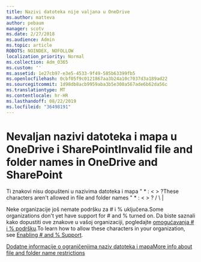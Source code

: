 ```yaml
---
title: Nazivi datoteka nije valjana u OneDrive
ms.author: matteva
author: pebaum
manager: scotv
ms.date: 2/27/2018
ms.audience: Admin
ms.topic: article
ROBOTS: NOINDEX, NOFOLLOW
localization_priority: Normal
ms.collection: Adm_O365
ms.custom: ''
ms.assetid: 1e27cb97-e3e5-4533-9f49-585b63399fb5
ms.openlocfilehash: 0cbf05f9c0121867aa3b24a10c7037d3a189ad22
ms.sourcegitcommit: 1d98db8acb9959aba3b5e308a567ade6b62da56c
ms.translationtype: MT
ms.contentlocale: hr-HR
ms.lasthandoff: 08/22/2019
ms.locfileid: "36498191"
---
```

# <a name="invalid-file-and-folder-names-in-onedrive-and-sharepoint"></a><span data-ttu-id="2230e-102">Nevaljan nazivi datoteka i mapa u OneDrive i SharePoint</span><span class="sxs-lookup"><span data-stu-id="2230e-102">Invalid file and folder names in OneDrive and SharePoint</span></span>

<span data-ttu-id="2230e-103">Ti znakovi nisu dopušteni u nazivima datoteka i mapa " \* : \< \> ?</span><span class="sxs-lookup"><span data-stu-id="2230e-103">These characters aren't allowed in file and folder names " \* : \< \> ?</span></span> <span data-ttu-id="2230e-104">/ \ |</span><span class="sxs-lookup"><span data-stu-id="2230e-104"></span></span> 
  
<span data-ttu-id="2230e-105">Neke organizacije još nemate podršku za # i % uključena.</span><span class="sxs-lookup"><span data-stu-id="2230e-105">Some organizations don't yet have support for # and % turned on.</span></span> <span data-ttu-id="2230e-106">Da biste saznali kako dopustiti ove znakove u vašoj organizaciji, pogledajte [omogućavanja # i % podršku](https://go.microsoft.com/fwlink/?linkid=862611).</span><span class="sxs-lookup"><span data-stu-id="2230e-106">To learn how to allow these characters in your organization, see [Enabling # and % Support](https://go.microsoft.com/fwlink/?linkid=862611).</span></span> 
  
[<span data-ttu-id="2230e-107">Dodatne informacije o ograničenjima naziv datoteka i mapa</span><span class="sxs-lookup"><span data-stu-id="2230e-107">More info about file and folder name restrictions</span></span>](https://go.microsoft.com/fwlink/?linkid=866430)
  

